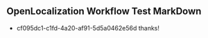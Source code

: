 ## OpenLocalization Workflow Test MarkDown
* cf095dc1-c1fd-4a20-af91-5d5a0462e56d thanks!

<!--HONumber=Jul16_HO3-->


